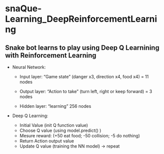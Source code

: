 # snaQue-Learning_DeepReinforcementLearning
## Snake bot learns to play using Deep Q Learnining with Reinforcement Learning

- Neural Network:
	- Input layer: “Game state” (danger x3, direction x4, food x4) = 11 nodes

	- Output layer: “Action to take” (turn left, right or keep forward) = 3 nodes

	- Hidden layer: “learning” 256 nodes

- Deep Q Learning:
	- Initial Value (init Q function value)
	- Choose Q value (using model.predict() )
	- Mesure reward: (+50 eat food; -50 collision; -5 do nothing)
	- Return Action output value
	- Update Q value (training the NN model) -> repeat
